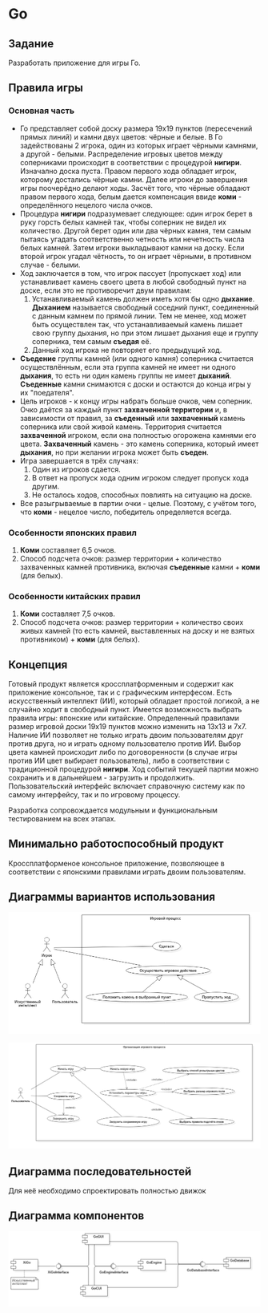 # Go

## Задание
  Разработать приложение для игры Го.

## Правила игры

### Основная часть
  * Го представляет собой доску размера 19х19 пунктов (пересечений прямых линий) и камни двух цветов: чёрные и белые. В Го задействованы 2 игрока, один из которых играет чёрными камнями, а другой - белыми. Распределение игровых цветов между соперниками происходит в соответствии с процедурой __нигири__. Изначално доска пуста. Правом первого хода обладает игрок, которому достались чёрные камни. Далее игроки до завершения игры поочерёдно делают ходы. Засчёт того, что чёрные обладают правом первого хода, белым дается компенсация ввиде __коми__ - определённого нецелого числа очков.
  * Процедура __нигири__ подразумевает следующее: один игрок берет в руку горсть белых камней так, чтобы соперник не видел их количество. Другой берет один или два чёрных камня, тем самым пытаясь угадать соответственно четность или нечетность числа белых камней. Затем игроки выкладывают камни на доску. Если второй игрок угадал чётность, то он играет чёрными, в противном случае - белыми.
  * Ход заключается в том, что игрок пассует (пропускает ход) или устанавливает камень своего цвета в любой свободный пункт на доске, если это не противоречит двум правилам:
    1. Устанавливаемый камень должен иметь хотя бы одно __дыхание__. __Дыханием__ называется свободный соседний пункт, соединенный с данным камнем по прямой линии. Тем не менее, ход может быть осуществлен так, что устанавливаемый камень лишает свою группу дыхания, но при этом лишает дыхания еще и группу соперника, тем самым __съедая__ её.
    2. Данный ход игрока не повторяет его предыдущий ход.
  * __Съедение__ группы камней (или одного камня) соперника считается осуществлённым, если эта группа камней не имеет
    ни одного __дыхания__, то есть ни один камень группы не имеет __дыханий__. __Съеденные__ камни снимаются с доски и остаются до
    конца игры у их "поедателя".
  * Цель игроков - к концу игры набрать больше очков, чем соперник. Очко даётся за каждый пункт __захваченной территории__ и, в зависимости от правил, за __съеденный__ или __захваченный__ камень соперника или свой живой камень. Территория считается __захваченной__ игроком, если она полностью огорожена камнями его цвета. __Захваченный__ камень - это камень соперника, который имеет __дыхания__, но при желании игрока может быть __съеден__.
  * Игра завершается в трёх случаях:
    1. Один из игроков сдается.
    2. В ответ на пропуск хода одним игроком следует пропуск хода другим.
    3. Не осталось ходов, способных повлиять на ситуацию на доске.
  * Все разыгрываемые в партии очки - целые. Поэтому, с учётом того, что __коми__ - нецелое число, победитель определяется всегда.

### Особенности японских правил
  1. __Коми__ составляет 6,5 очков.
  2. Способ подсчета очков: размер территории + количество захваченных камней противника, включая __съеденные__ камни + __коми__ (для белых).
  
### Особенности китайских правил
  1. __Коми__ составляет 7,5 очков.
  2. Способ подсчета очков: размер территории + количество своих живых камней (то есть камней, выставленных на доску и не взятых противником) + __коми__ (для белых).

## Концепция
  Готовый продукт является кроссплатформенным и содержит как приложение консольное, так и с графическим интерфесом. Есть искусственный интеллект (ИИ), который обладает простой логикой, а не случайно ходит в свободный пункт. Имеется возможность выбрать правила игры: японские или китайские. Определенный правилами размер игровой доски 19х19 пунктов можно изменить на 13х13 и 7х7. Наличие ИИ позволяет не только играть двоим пользователям друг против друга, но и играть одному пользователю против ИИ. Выбор цвета камней происходит либо по договоренности (в случае игры против ИИ цвет выбирает пользователь), либо в соответствии с традиционной процедурой __нигири__. Ход событий текущей партии можно сохранить и в дальнейшем - загрузить и продолжить. Пользовательский интерфейс включает справочную систему как по самому интерфейсу, так и по игровому процессу.
  
  Разработка сопровождается модульным и функциональным тестированием на всех этапах.

## Минимально работоспособный продукт
 Кроссплатформеное консольное приложение, позволяющее в соответствии с японскими правилами играть двоим пользователям.
  
## Диаграммы вариантов использования
![UseCaseGameProcess](report/UMLdiagrams/UseCase/GameProcess.png)

![UseCaseGameOrganisation](report/UMLdiagrams/UseCase/GameOrganisation.png)
## Диаграмма последовательностей
Для неё необходимо спроектировать полностью движок
## Диаграмма компонентов
![Component](report/UMLdiagrams/Component/Component.png)
